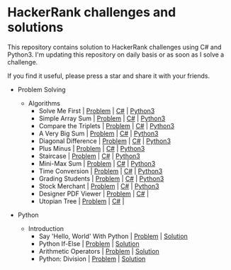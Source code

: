 # HackerRank challenges and solutions

This repository contains solution to HackerRank challenges using C# and Python3. I'm updating this repository on daily basis or as soon as I solve a challenge.

If you find it useful, please press a star and share it with your friends.

- Problem Solving
  - Algorithms
    - Solve Me First | [Problem](https://www.hackerrank.com/challenges/solve-me-first/problem) | [C#](https://github.com/PrasadHonrao/HackerRank/blob/master/problem-solving/algorithms/solve-me-first/solve-me-first.cs) | [Python3](https://github.com/PrasadHonrao/HackerRank/blob/master/problem-solving/algorithms/solve-me-first/solve-me-first.py)
    - Simple Array Sum | [Problem](https://www.hackerrank.com/challenges/simple-array-sum/problem) | [C#](https://github.com/PrasadHonrao/HackerRank/blob/master/problem-solving/algorithms/simple-array-sum/simple-array-sum.cs) | [Python3](https://github.com/PrasadHonrao/HackerRank/blob/master/problem-solving/algorithms/simple-array-sum/simple-array-sum.py)
    - Compare the Triplets | [Problem](https://www.hackerrank.com/challenges/compare-the-triplets/problem) | [C#](https://github.com/PrasadHonrao/HackerRank/blob/master/problem-solving/algorithms/compare-the-triplets/compare-the-triplets.cs) | [Python3](https://github.com/PrasadHonrao/HackerRank/blob/master/problem-solving/algorithms/compare-the-triplets/compare-the-triplets.py)
    - A Very Big Sum | [Problem](https://www.hackerrank.com/challenges/a-very-big-sum/problem) | [C#](https://github.com/PrasadHonrao/HackerRank/blob/master/problem-solving/algorithms/a-very-big-sum/a-very-big-sum.cs) | [Python3](https://github.com/PrasadHonrao/HackerRank/blob/master/problem-solving/algorithms/a-very-big-sum/a-very-big-sum.py)
    - Diagonal Difference | [Problem](https://www.hackerrank.com/challenges/diagonal-difference/problem) | [C#](https://github.com/PrasadHonrao/HackerRank/blob/master/problem-solving/algorithms/diagonal-difference/diagonal-difference.cs) | [Python3](https://github.com/PrasadHonrao/HackerRank/blob/master/problem-solving/algorithms/diagonal-difference/diagonal-difference.py)
    - Plus Minus | [Problem](https://www.hackerrank.com/challenges/plus-minus/problem) | [C#](https://github.com/PrasadHonrao/HackerRank/blob/master/problem-solving/algorithms/plus-minus/plus-minus.cs) | [Python3](https://github.com/PrasadHonrao/HackerRank/blob/master/problem-solving/algorithms/plus-minus/plus-minus.py)
    - Staircase | [Problem](https://www.hackerrank.com/challenges/staircase/problem) | [C#](https://github.com/PrasadHonrao/HackerRank/blob/master/problem-solving/algorithms/staircase/staircase.cs) | [Python3](https://github.com/PrasadHonrao/HackerRank/blob/master/problem-solving/algorithms/staircase/staircase.py)
    - Mini-Max Sum | [Problem](https://www.hackerrank.com/challenges/mini-max-sum/problem) | [C#](https://github.com/PrasadHonrao/HackerRank/blob/master/problem-solving/algorithms/mini-max-sum/mini-max-sum.cs) | [Python3](https://github.com/PrasadHonrao/HackerRank/blob/master/problem-solving/algorithms/mini-max-sum/mini-max-sum.py)
    - Time Conversion | [Problem](https://www.hackerrank.com/challenges/time-conversion/problem) | [C#](https://github.com/PrasadHonrao/HackerRank/blob/master/problem-solving/algorithms/time-conversion/time-conversion.cs) | [Python3](https://github.com/PrasadHonrao/HackerRank/blob/master/problem-solving/algorithms/time-conversion/time-conversion.py)
    - Grading Students | [Problem](https://www.hackerrank.com/challenges/grading/problem) | [C#](https://github.com/PrasadHonrao/HackerRank/blob/master/problem-solving/algorithms/grading-students/grading-students.cs) | [Python3](https://github.com/PrasadHonrao/HackerRank/blob/master/problem-solving/algorithms/grading-students/grading-students.py)
    - Stock Merchant | [Problem](https://www.hackerrank.com/challenges/sock-merchant) | [C#](https://github.com/PrasadHonrao/HackerRank/blob/master/problem-solving/algorithms/stock-merchant/stock-merchant.cs) | [Python3](https://github.com/PrasadHonrao/HackerRank/blob/master/problem-solving/algorithms/stock-merchant/stock-merchant.py)
    - Designer PDF Viewer | [Problem](https://www.hackerrank.com/challenges/designer-pdf-viewer/problem) | [C#](https://github.com/PrasadHonrao/HackerRank/blob/master/problem-solving/algorithms/designer-pdf-viewer/designer-pdf-viewer.cs) |
    - Utopian Tree | [Problem](https://www.hackerrank.com/challenges/utopian-tree/problem) | [C#](https://github.com/PrasadHonrao/HackerRank/blob/master/problem-solving/algorithms/utopian-tree/utopian-tree.cs) |

- Python
  - Introduction
    - Say 'Hello, World' With Python | [Problem](https://www.hackerrank.com/challenges/py-hello-world/problem) | [Solution](https://github.com/PrasadHonrao/HackerRank/blob/master/python/introduction/say-hello-world-with-python/say-hello-world-with-python.py)
    - Python If-Else | [Problem](https://www.hackerrank.com/challenges/py-if-else/problem) | [Solution](https://github.com/PrasadHonrao/HackerRank/blob/master/python/introduction/python-if-else/python-if-else.py)
    - Arithmetic Operators | [Problem](https://www.hackerrank.com/challenges/python-arithmetic-operators/problem) | [Solution](https://github.com/PrasadHonrao/HackerRank/blob/master/python/introduction/arithmetic-operators/arithmetic-operators.py)
    - Python: Division | [Problem](https://www.hackerrank.com/challenges/python-division/problem) | [Solution](https://github.com/PrasadHonrao/HackerRank/blob/master/python/introduction/python-division/python-division.py)